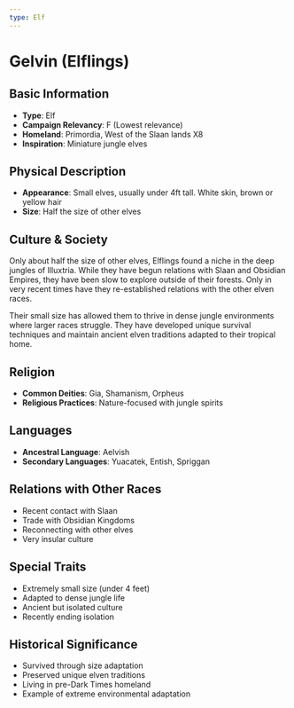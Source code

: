 ```yaml
---
type: Elf
---
```


# Gelvin (Elflings)

## Basic Information
- **Type**: Elf
- **Campaign Relevancy**: F (Lowest relevance)
- **Homeland**: Primordia, West of the Slaan lands X8
- **Inspiration**: Miniature jungle elves

## Physical Description
- **Appearance**: Small elves, usually under 4ft tall. White skin, brown or yellow hair
- **Size**: Half the size of other elves

## Culture & Society
Only about half the size of other elves, Elflings found a niche in the deep jungles of Illuxtria. While they have begun relations with Slaan and Obsidian Empires, they have been slow to explore outside of their forests. Only in very recent times have they re-established relations with the other elven races.

Their small size has allowed them to thrive in dense jungle environments where larger races struggle. They have developed unique survival techniques and maintain ancient elven traditions adapted to their tropical home.

## Religion
- **Common Deities**: Gia, Shamanism, Orpheus
- **Religious Practices**: Nature-focused with jungle spirits

## Languages
- **Ancestral Language**: Aelvish
- **Secondary Languages**: Yuacatek, Entish, Spriggan

## Relations with Other Races
- Recent contact with Slaan
- Trade with Obsidian Kingdoms
- Reconnecting with other elves
- Very insular culture

## Special Traits
- Extremely small size (under 4 feet)
- Adapted to dense jungle life
- Ancient but isolated culture
- Recently ending isolation

## Historical Significance
- Survived through size adaptation
- Preserved unique elven traditions
- Living in pre-Dark Times homeland
- Example of extreme environmental adaptation
